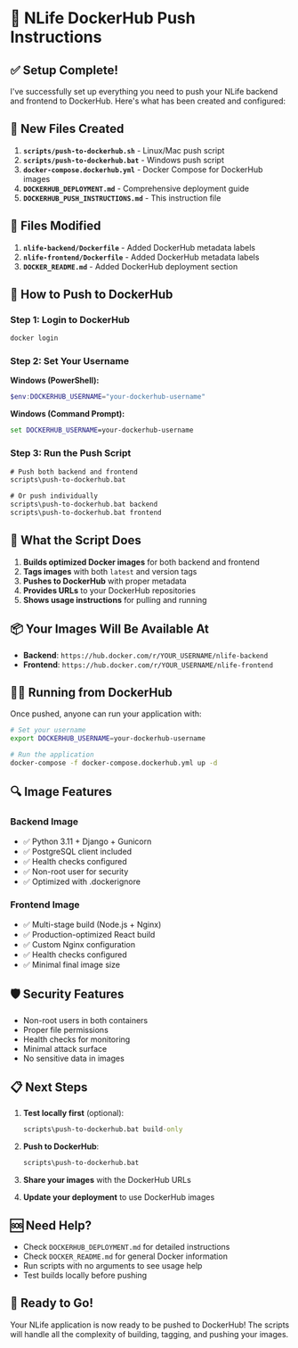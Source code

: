 # 🐳 NLife DockerHub Push Instructions

## ✅ Setup Complete!

I've successfully set up everything you need to push your NLife backend and frontend to DockerHub. Here's what has been created and configured:

## 📁 New Files Created

1. **`scripts/push-to-dockerhub.sh`** - Linux/Mac push script
2. **`scripts/push-to-dockerhub.bat`** - Windows push script  
3. **`docker-compose.dockerhub.yml`** - Docker Compose for DockerHub images
4. **`DOCKERHUB_DEPLOYMENT.md`** - Comprehensive deployment guide
5. **`DOCKERHUB_PUSH_INSTRUCTIONS.md`** - This instruction file

## 🔧 Files Modified

1. **`nlife-backend/Dockerfile`** - Added DockerHub metadata labels
2. **`nlife-frontend/Dockerfile`** - Added DockerHub metadata labels
3. **`DOCKER_README.md`** - Added DockerHub deployment section

## 🚀 How to Push to DockerHub

### Step 1: Login to DockerHub
```bash
docker login
```

### Step 2: Set Your Username
**Windows (PowerShell):**
```powershell
$env:DOCKERHUB_USERNAME="your-dockerhub-username"
```

**Windows (Command Prompt):**
```cmd
set DOCKERHUB_USERNAME=your-dockerhub-username
```

### Step 3: Run the Push Script
```cmd
# Push both backend and frontend
scripts\push-to-dockerhub.bat

# Or push individually
scripts\push-to-dockerhub.bat backend
scripts\push-to-dockerhub.bat frontend
```

## 🎯 What the Script Does

1. **Builds optimized Docker images** for both backend and frontend
2. **Tags images** with both `latest` and version tags
3. **Pushes to DockerHub** with proper metadata
4. **Provides URLs** to your DockerHub repositories
5. **Shows usage instructions** for pulling and running

## 📦 Your Images Will Be Available At

- **Backend**: `https://hub.docker.com/r/YOUR_USERNAME/nlife-backend`
- **Frontend**: `https://hub.docker.com/r/YOUR_USERNAME/nlife-frontend`

## 🏃‍♂️ Running from DockerHub

Once pushed, anyone can run your application with:

```bash
# Set your username
export DOCKERHUB_USERNAME=your-dockerhub-username

# Run the application
docker-compose -f docker-compose.dockerhub.yml up -d
```

## 🔍 Image Features

### Backend Image
- ✅ Python 3.11 + Django + Gunicorn
- ✅ PostgreSQL client included
- ✅ Health checks configured
- ✅ Non-root user for security
- ✅ Optimized with .dockerignore

### Frontend Image  
- ✅ Multi-stage build (Node.js + Nginx)
- ✅ Production-optimized React build
- ✅ Custom Nginx configuration
- ✅ Health checks configured
- ✅ Minimal final image size

## 🛡️ Security Features

- Non-root users in both containers
- Proper file permissions
- Health checks for monitoring
- Minimal attack surface
- No sensitive data in images

## 📋 Next Steps

1. **Test locally first** (optional):
   ```cmd
   scripts\push-to-dockerhub.bat build-only
   ```

2. **Push to DockerHub**:
   ```cmd
   scripts\push-to-dockerhub.bat
   ```

3. **Share your images** with the DockerHub URLs

4. **Update your deployment** to use DockerHub images

## 🆘 Need Help?

- Check `DOCKERHUB_DEPLOYMENT.md` for detailed instructions
- Check `DOCKER_README.md` for general Docker information
- Run scripts with no arguments to see usage help
- Test builds locally before pushing

## 🎉 Ready to Go!

Your NLife application is now ready to be pushed to DockerHub! The scripts will handle all the complexity of building, tagging, and pushing your images.
